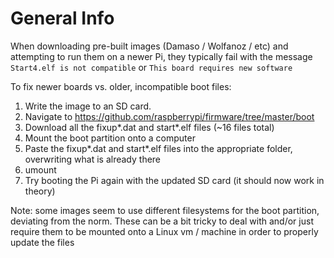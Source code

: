 # General Info
When downloading pre-built images (Damaso / Wolfanoz / etc) and attempting to run them on a newer Pi, they typically fail with the message `Start4.elf is not compatible` or `This board requires new software`

To fix newer boards vs. older, incompatible boot files:
1. Write the image to an SD card. 
2. Navigate to https://github.com/raspberrypi/firmware/tree/master/boot
3. Download all the fixup*.dat and start*.elf files (~16 files total)
4. Mount the boot partition onto a computer
5. Paste the fixup*.dat and start*.elf files into the appropriate folder, overwriting what is already there
6. umount
7. Try booting the Pi again with the updated SD card (it should now work in theory)

Note: some images seem to use different filesystems for the boot partition, deviating from the norm. These can be a bit tricky to deal with and/or just require them to be mounted onto a Linux vm / machine in order to properly update the files


